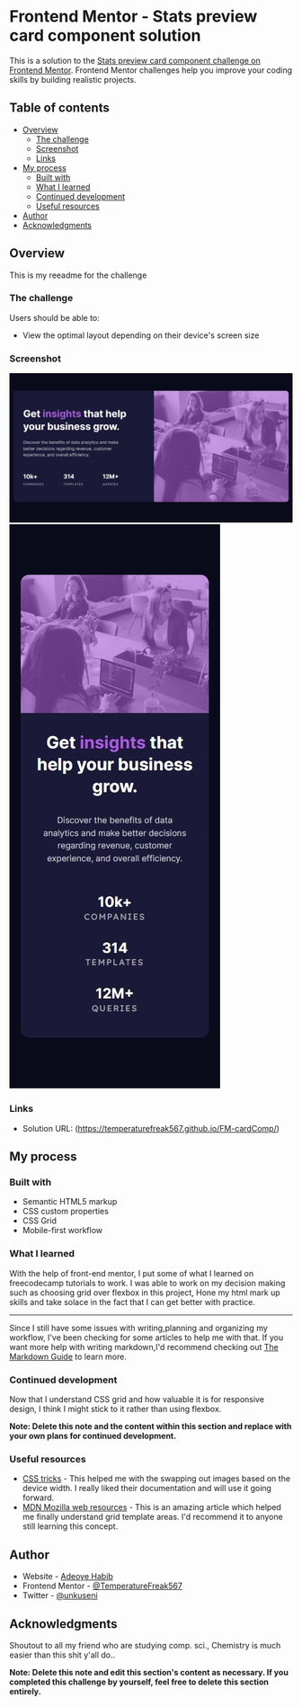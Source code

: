 # Frontend Mentor - Stats preview card component solution

This is a solution to the [Stats preview card component challenge on Frontend Mentor](https://www.frontendmentor.io/challenges/stats-preview-card-component-8JqbgoU62). Frontend Mentor challenges help you improve your coding skills by building realistic projects. 

## Table of contents

- [Overview](#overview)
  - [The challenge](#the-challenge)
  - [Screenshot](#screenshot)
  - [Links](#links)
- [My process](#my-process)
  - [Built with](#built-with)
  - [What I learned](#what-i-learned)
  - [Continued development](#continued-development)
  - [Useful resources](#useful-resources)
- [Author](#author)
- [Acknowledgments](#acknowledgments)


## Overview
This is my reeadme for the challenge

### The challenge

Users should be able to:

- View the optimal layout depending on their device's screen size

### Screenshot

![](Screenshots/Card%20component%20at%201440px.jpeg)
![](Screenshots/Card%20component%20at%20375px.jpeg)

### Links

- Solution URL: (https://temperaturefreak567.github.io/FM-cardComp/)

## My process

### Built with

- Semantic HTML5 markup
- CSS custom properties
- CSS Grid
- Mobile-first workflow


### What I learned
With  the help of front-end mentor, I put some of what I learned on freecodecamp tutorials to work. I was able to work on my decision making such as choosing grid over flexbox in this project, Hone my html mark up skills and take solace in the fact that I can get better with practice.


-------------------------------------------------------------------------
Since I still have some issues with writing,planning and organizing my workflow, I've been checking for some articles to help me with that.
If you want more help with writing markdown,I'd recommend checking out [The Markdown Guide](https://www.markdownguide.org/) to learn more.

### Continued development

Now that I understand CSS grid and how valuable it is for responsive design, I think I  might stick to it rather than using flexbox.

**Note: Delete this note and the content within this section and replace with your own plans for continued development.**

### Useful resources

- [CSS tricks](https://www.css-tricks.com) - This helped me with the swapping out images based on the device width. I really liked their documentation and will use it going forward.
- [MDN Mozilla web resources](https://developer.mozilla.org/en-US/docs/) - This is an amazing article which helped me finally understand grid template areas. I'd recommend it to anyone still learning this concept.


## Author

- Website - [Adeoye Habib](https://temperaturefreak567.github.io/FM-cardComp/)
- Frontend Mentor - [@TemperatureFreak567](https://www.frontendmentor.io/profile/TemperatureFreak567)
- Twitter - [@unkuseni](https://www.twitter.com/unkuseni)


## Acknowledgments

Shoutout to all my friend who are studying comp. sci., Chemistry is much easier than this shit y'all do..

**Note: Delete this note and edit this section's content as necessary. If you completed this challenge by yourself, feel free to delete this section entirely.**
